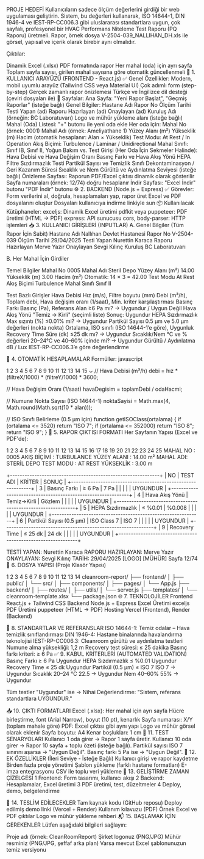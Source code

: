 PROJE HEDEFİ
Kullanıcıların sadece ölçüm değerlerini girdiği bir web uygulaması geliştirin. Sistem, bu değerleri kullanarak, ISO 14644-1, DIN 1946-4 ve IEST-RP-CC006.3 gibi uluslararası standartlara uygun, çok sayfalı, profesyonel bir HVAC Performans Niteleme Test Raporu (PQ Raporu) üretmeli. Rapor, örnek dosya V-2504-039_NALLIHAN_DH.xls ile görsel, yapısal ve içerik olarak birebir aynı olmalıdır.

Çıktılar:

Dinamik Excel (.xlsx)
PDF formatında rapor
Her mahal (oda) için ayrı sayfa
Toplam sayfa sayısı, girilen mahal sayısına göre otomatik güncellenmeli
🧩 1. KULLANICI ARAYÜZÜ (FRONTEND - React.js)
✅ Genel Özellikler:
Modern, mobil uyumlu arayüz (Tailwind CSS veya Material UI)
Çok adımlı form (step-by-step)
Gerçek zamanlı rapor önizlemesi
Türkçe ve İngilizce dil desteği (çeviri dosyaları ile)
📄 Sayfalar:
Ana Sayfa: "Yeni Rapor Başlat", "Geçmiş Raporlar" (isteğe bağlı)
Genel Bilgiler:
Hastane Adı
Rapor No
Ölçüm Tarihi
Testi Yapan (ad)
Raporu Hazırlayan (ad)
Onaylayan (ad)
Kuruluş Adı (örneğin: BC Laboratuvarı)
Logo ve mühür yükleme alanı (isteğe bağlı)
Mahal (Oda) Listesi:
"+" butonu ile yeni oda ekle
Her oda için:
Mahal No (örnek: 0001)
Mahal Adı (örnek: Ameliyathane 1)
Yüzey Alanı (m²)
Yükseklik (m)
Hacim (otomatik hesaplanır: Alan × Yükseklik)
Test Modu: At Rest / In Operation
Akış Biçimi: Turbulence / Laminar / Unidirectional
Mahal Sınıfı: Sınıf IB, Sınıf II, Yoğun Bakım vs.
Test Girişi (Her Oda İçin Sekmeler Halinde):
Hava Debisi ve Hava Değişim Oranı
Basınç Farkı ve Hava Akış Yönü
HEPA Filtre Sızdırmazlık Testi
Partikül Sayısı ve Temizlik Sınıfı
Dekontaminasyon / Geri Kazanım Süresi
Sıcaklık ve Nem
Gürültü ve Aydınlatma Seviyesi (isteğe bağlı)
Önizleme Sayfası:
Raporun PDF/Excel çıktısı dinamik olarak gösterilir
Sayfa numaraları (örnek: 12/74) doğru hesaplanır
İndir Sayfası:
"Excel İndir" butonu
"PDF İndir" butonu
⚙️ 2. BACKEND (Node.js + Express)
✅ Görevler:
Form verilerini al, doğrula, hesaplamaları yap, rapor üret
Excel ve PDF dosyalarını oluştur
Dosyaları kullanıcıya indirme linkiyle sun
📦 Kullanılacak Kütüphaneler:
exceljs: Dinamik Excel üretimi
pdfkit veya puppeteer: PDF üretimi (HTML → PDF)
express: API sunucusu
cors, body-parser: HTTP işlemleri
📥 3. KULLANICI GİRİŞLERİ (INPUTLAR)
A. Genel Bilgiler (Tüm Rapor İçin Sabit)
Hastane Adı
Nallıhan Devlet Hastanesi
Rapor No
V-2504-039
Ölçüm Tarihi
29/04/2025
Testi Yapan
Nurettin Karaca
Raporu Hazırlayan
Merve Yazır
Onaylayan
Sevgi Kılınç
Kuruluş
BC Laboratuvarı

B. Her Mahal İçin Girdiler

Temel Bilgiler
Mahal No
0005
Mahal Adı
Steril Depo
Yüzey Alanı (m²)
14.00
Yükseklik (m)
3.00
Hacim (m³)
Otomatik: 14 × 3 = 42.00
Test Modu
At Rest
Akış Biçimi
Turbulence
Mahal Sınıfı
Sınıf II

Test Bazlı Girişler
Hava Debisi
Hız (m/s), Filtre boyutu (mm)
Debi (m³/h), Toplam debi, Hava değişim oranı (1/saat), Min. kriter karşılaştırması
Basınç Farkı
Basınç (Pa), Referans Alan
≥6 Pa mı? → Uygundur / Uygun Değil
Hava Akış Yönü
"Temiz → Kirli" (seçimli liste)
Sonuç: Uygundur
HEPA Sızdırmazlık
Max sızıntı (%)
≤0.01% mi? → Uygundur
Partikül Sayısı
0.5 µm ve 5.0 µm değerleri (nokta nokta)
Ortalama, ISO sınıfı (ISO 14644-1’e göre), Uygunluk
Recovery Time
Süre (dk)
≤25 dk mı? → Uygundur
Sıcaklık/Nem
°C ve % değerleri
20–24°C ve 40–60% içinde mi? → Uygundur
Gürültü / Aydınlatma
dB / Lux
IEST-RP-CC006.3’e göre değerlendirme

🧮 4. OTOMATİK HESAPLAMALAR
Formüller:
javascript

1
2
3
4
5
6
7
8
9
10
11
12
13
14
15
⌄
// Hava Debisi (m³/h)
debi = hız * (filtreX/1000) * (filtreY/1000) * 3600;

// Hava Değişim Oranı (1/saat)
havaDegisim = toplamDebi / odaHacmi;

// Numune Nokta Sayısı (ISO 14644-1)
noktaSayisi = Math.max(4, Math.round(Math.sqrt(10 * alan)));

// ISO Sınıfı Belirleme (0.5 µm için)
function getISOClass(ortalama) {
if (ortalama <= 3520) return "ISO 7";
if (ortalama <= 352000) return "ISO 8";
return "ISO 9";
}
📄 5. RAPOR ÇIKTISI FORMATI
Her Sayfanın Yapısı (Excel ve PDF'de):

1
2
3
4
5
6
7
8
9
10
11
12
13
14
15
16
17
18
19
20
21
22
23
24
25
MAHAL NO : 0005         AKIŞ BİÇİMİ : TURBULANCE         YÜZEY ALANI : 14.00 m²
MAHAL ADI: STERİL DEPO   TEST MODU : AT REST              YÜKSEKLİK : 3.00 m

+-------------------------------------------------------------+
| NO | TEST ADI                     | KRİTER       | SONUÇ     |
+-------------------------------------------------------------+
| 3  | Basınç Farkı                 | ≥ 6 Pa       | 7 Pa      |
|    |                              |              | UYGUNDUR  |
+-------------------------------------------------------------+
| 4  | Hava Akış Yönü               | Temiz→Kirli  | Gözlem    |
|    |                              |              | UYGUNDUR  |
+-------------------------------------------------------------+
| 5  | HEPA Sızdırmazlık            | ≤ %0.01      | %0.008    |
|    |                              |              | UYGUNDUR  |
+-------------------------------------------------------------+
| 6  | Partikül Sayısı (0.5 µm)     | ISO Class 7  | ISO 7     |
|    |                              |              | UYGUNDUR  |
+-------------------------------------------------------------+
| 9  | Recovery Time                | ≤ 25 dk      | 24 dk     |
|    |                              |              | UYGUNDUR  |
+-------------------------------------------------------------+

TESTİ YAPAN: Nurettin Karaca        RAPORU HAZIRLAYAN: Merve Yazır
ONAYLAYAN: Sevgi Kılınç             TARİH: 29/04/2025
[LOGO]                             [MÜHÜR]                   Sayfa 12/74
📂 6. DOSYA YAPISI (Proje Klasör Yapısı)

1
2
3
4
5
6
7
8
9
10
11
12
13
14
cleanroom-report/
├── frontend/
│   ├── public/
│   └── src/
│       ├── components/
│       ├── pages/
│       └── App.js
├── backend/
│   ├── routes/
│   ├── utils/
│   └── server.js
├── templates/
│   └── cleanroom-template.xlsx
└── package.json
🌐 7. TEKNOLOJİLER
Frontend
React.js + Tailwind CSS
Backend
Node.js + Express
Excel Üretimi
exceljs
PDF Üretimi
puppeteer
(HTML → PDF)
Hosting
Vercel (Frontend), Render (Backend)

📄 8. STANDARTLAR VE REFERANSLAR
ISO 14644-1: Temiz odalar – Hava temizlik sınıflandırması
DIN 1946-4: Hastane binalarında havalandırma teknolojisi
IEST-RP-CC006.3: Cleanroom gürültü ve aydınlatma testleri
Numune alma yüksekliği: 1,2 m
Recovery test süresi: ≤ 25 dakika
Basınç farkı kriteri: ≥ 6 Pa
✅ 9. KABUL KRİTERLERİ (AUTOMATED VALIDATION)
Basınç Farkı
≥ 6 Pa
Uygundur
HEPA Sızdırmazlık
≤ %0.01
Uygundur
Recovery Time
≤ 25 dk
Uygundur
Partikül (0.5 µm)
≤ ISO 7
ISO 7 → Uygundur
Sıcaklık
20–24 °C
22.5 → Uygundur
Nem
40–60%
55% → Uygundur

Tüm testler "Uygundur" ise → Nihai Değerlendirme: "Sistem, referans standartlara UYGUNDUR."

📤 10. ÇIKTI FORMATLARI
Excel (.xlsx):
Her mahal için ayrı sayfa
Hücre birleştirme, font (Arial Narrow), boyut (10 pt), kenarlık
Sayfa numarası: X/Y (toplam mahale göre)
PDF:
Excel çıktısı gibi aynı yapı
Logo ve mühür görsel olarak eklenir
Sayfa boyutu: A4
Kenar boşlukları: 1 cm
🧪 11. TEST SENARYOLARI
Kullanıcı 1 oda girer → Rapor 1 sayfa üretir.
Kullanıcı 10 oda girer → Rapor 10 sayfa + toplu özeti (isteğe bağlı).
Partikül sayısı ISO 7 sınırını aşarsa → "Uygun Değil".
Basınç farkı 5 Pa ise → "Uygun Değil".
🚀 12. EK ÖZELLİKLER (İleri Seviye - İsteğe Bağlı)
Kullanıcı girişi ve rapor kaydetme
Birden fazla proje yönetimi
Şablon yükleme (farklı hastane formatları)
E-imza entegrasyonu
CSV ile toplu veri yükleme
📅 13. GELİŞTİRME ZAMAN ÇİZELGESİ
1
Frontend: Form tasarımı, kullanıcı akışı
2
Backend: Hesaplamalar, Excel üretimi
3
PDF üretimi, test, düzeltmeler
4
Deploy, demo, belgelendirme

📁 14. TESLİM EDİLECEKLER
Tam kaynak kodu (GitHub reposu)
Deploy edilmiş demo linki (Vercel + Render)
Kullanım kılavuzu (PDF)
Örnek Excel ve PDF çıktılar
Logo ve mühür yükleme rehberi
📬 15. BAŞLAMAK İÇİN GEREKENLER
Lütfen aşağıdaki bilgileri sağlayın:

Proje adı (örnek: CleanRoomReport)
Şirket logonuz (PNG/JPG)
Mühür resminiz (PNG/JPG, şeffaf arka plan)
Varsa mevcut Excel şablonunuzun temiz versiyonu